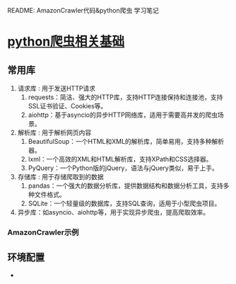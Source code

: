  README: AmazonCrawler代码&python爬虫 学习笔记 
# [python爬虫相关基础](https://blog.csdn.net/Why_does_it_work/article/details/137229465)
## 常用库
1. 请求库 : 用于发送HTTP请求
   1.  requests：简洁、强大的HTTP库，支持HTTP连接保持和连接池，支持SSL证书验证、Cookies等。
   2.  aiohttp：基于asyncio的异步HTTP网络库，适用于需要高并发的爬虫场景。
2. 解析库 : 用于解析网页内容
   1.  BeautifulSoup：一个HTML和XML的解析库，简单易用，支持多种解析器。
   2.  lxml：一个高效的XML和HTML解析库，支持XPath和CSS选择器。
   3.  PyQuery：一个Python版的jQuery，语法与jQuery类似，易于上手。
3. 存储库 : 用于存储爬取到的数据
   1.  pandas：一个强大的数据分析库，提供数据结构和数据分析工具，支持多种文件格式。
   2.  SQLite：一个轻量级的数据库，支持SQL查询，适用于小型爬虫项目。
4. 异步库：如asyncio、aiohttp等，用于实现异步爬虫，提高爬取效率。
### AmazonCrawler示例

## 环境配置
- [](https://cloud.tencent.com/developer/article/2409443)